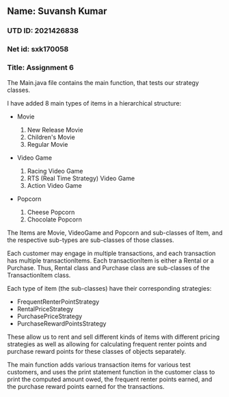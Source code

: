 ## Name: Suvansh Kumar

### UTD ID: 2021426838
### Net id: sxk170058

### Title: Assignment 6

The Main.java file contains the main function, that tests our strategy
classes.

I have added 8 main types of items in a hierarchical structure:

- Movie
  1. New Release Movie
  2. Children's Movie
  3. Regular Movie
    
- Video Game
  1. Racing Video Game
  2. RTS (Real Time Strategy) Video Game
  3. Action Video Game
    
- Popcorn
  1. Cheese Popcorn
  2. Chocolate Popcorn
    
The Items are Movie, VideoGame and Popcorn and sub-classes of Item, 
and the respective sub-types are sub-classes of those classes.

Each customer may engage in multiple transactions, and each transaction
has multiple transactionItems. Each transactionItem is either a Rental
or a Purchase. Thus, Rental class and Purchase class are sub-classes of
the TransactionItem class. 

Each type of item (the sub-classes) have their corresponding strategies:

- FrequentRenterPointStrategy
- RentalPriceStrategy
- PurchasePriceStrategy
- PurchaseRewardPointsStrategy

These allow us to rent and sell different kinds of items with different
pricing strategies as well as allowing for calculating frequent renter
points and purchase reward points for these classes of objects
separately.

The main function adds various transaction items for various test
customers, and uses the print statement function in the customer 
class to print the computed amount owed, the frequent renter points
earned, and the purchase reward points earned for the transactions.

